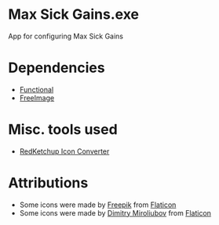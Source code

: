 # Max Sick Gains.exe
App for configuring Max Sick Gains

# Dependencies
- [Functional]
- [FreeImage]
<!-- - [transparent-canvas] -->

# Misc. tools used
- [RedKetchup Icon Converter][]

# Attributions
- Some icons were made by [Freepik] from [Flaticon]
- Some icons were made by [Dimitry Miroliubov] from [Flaticon]

[Flaticon]: https://www.flaticon.com/
[FreeImage]: https://freeimage.sourceforge.io/
[Freepik]: https://www.freepik.com
[Functional]: https://github.com/colinj/Functional
[RedKetchup Icon Converter]: https://redketchup.io/icon-converter
<!-- [transparent-canvas]: https://github.com/vintagedave/transparent-canvas -->

[Dimitry Miroliubov]:https://www.flaticon.com/"
